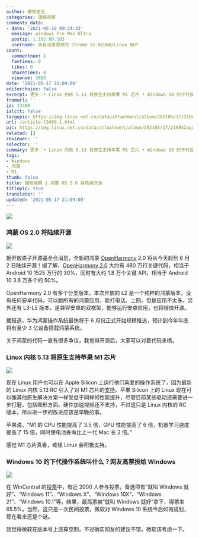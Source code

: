 ```yaml
---
author: 硬核老王
categories: 硬核观察
comments_data:
- date: '2021-05-18 09:24:33'
  message: windows Pro Max Ultra
  postip: 1.192.90.183
  username: 来自河南郑州的 Chrome 91.0|GNU/Linux 用户
count:
  commentnum: 1
  favtimes: 0
  likes: 0
  sharetimes: 0
  viewnum: 3855
date: '2021-05-17 21:09:00'
editorchoice: false
excerpt: 更多：• Linux 内核 5.13 将原生支持苹果 M1 芯片 • Windows 10 的下代操作系统叫什么？网友高票投给 Windows
fromurl: ''
id: 13400
islctt: false
largepic: https://img.linux.net.cn/data/attachment/album/202105/17/210842aqqknsec3hc0h8n0.jpg
url: /article-13400-1.html
pic: https://img.linux.net.cn/data/attachment/album/202105/17/210842aqqknsec3hc0h8n0.jpg.thumb.jpg
related: []
reviewer: ''
selector: ''
summary: 更多：• Linux 内核 5.13 将原生支持苹果 M1 芯片 • Windows 10 的下代操作系统叫什么？网友高票投给 Windows
tags:
- Windows
- 鸿蒙
- M1
thumb: false
title: 硬核观察 | 鸿蒙 OS 2.0 将陆续开源
titlepic: true
translator: ''
updated: '2021-05-17 21:09:00'
---
```


![](https://img.linux.net.cn/data/attachment/album/202105/17/210842aqqknsec3hc0h8n0.jpg)


### 鸿蒙 OS 2.0 将陆续开源


![](https://img.linux.net.cn/data/attachment/album/202105/17/210857zjxo066ho6e5nijp.jpg)


据开放原子开源基金会消息，全新的鸿蒙 [OpenHarmony](https://www.openatom.org/#/projectDetail/3a2f7aead45c4a5081574842f0cbc515) 2.0 将从今天起到 6 月 2 日陆续开源！据了解，[OpenHarmony 2.0](https://gitee.com/openharmony) 大约有 460 万行关键代码，相当于 Android 10 1525 万行的 30%，同时有大约 1.8 万个关键 API，相当于 Android 10 3.6 万多个的 50%。


OpenHarmony 2.0 有多个分支版本，本次开放的 L2 是一个纯粹的鸿蒙版本，没有任何安卓代码，可以跑所有的鸿蒙应用，能打电话、上网，但是应用不太多。另外还有 L3-L5 版本，是兼容安卓的双框架，能够运行安卓应用，也将很快开源。


据报道，华为鸿蒙操作系统最快将于 6 月份正式开始规模推送，预计到今年年底将有至少 3 亿设备搭载鸿蒙系统。


关于鸿蒙的代码一直有很多争议，我觉得开源后，大家可以对着代码来喷。


### Linux 内核 5.13 将原生支持苹果 M1 芯片


![](https://img.linux.net.cn/data/attachment/album/202105/17/210920oln10kanlwun202l.jpg)


现在 Linux 用户也可以在 Apple Silicon 上运行他们喜爱的操作系统了，因为最新的 Linux 内核 5.13 RC 引入了对 M1 芯片的[支持](http://lkml.iu.edu/hypermail/linux/kernel/2105.1/00457.html)。苹果 Silicon 上的 Linux 现在可以像其他原生解决方案一样受益于同样的性能提升，尽管目前某些驱动还需要进一步打磨，包括图形方面。硬件加速视频还不支持，不过这只是 Linux 内核的 RC 版本，所以进一步的改进应该是早晚的事。


苹果说，“M1 的 CPU 性能提高了 3.5 倍，GPU 性能提高了 6 倍，机器学习速度提高了 15 倍，同时使电池寿命比上一代 Mac 长 2 倍。”


感觉 M1 芯片真香，难怪 Linux 会积极支持。 


### Windows 10 的下代操作系统叫什么？网友高票投给 Windows


![](https://img.linux.net.cn/data/attachment/album/202105/17/210939rhm7gqy7ccyl4fxe.jpg)


在 WinCentral 的[投票](https://www.windowscentral.com/it-time-microsoft-move-windows-10)中，有近 2000 人参与投票，备选项有“就叫 Windows 就好”、“Windows 11”、“Windows X”、“Windows 10X”、“Windows 21”、“Windows 10.1”等。结果，最高票被“就叫 Windows 就好”拿下，得票率 65.5%。当然，这只是一次民间投票，微软对 Windows 10 系统今后如何规划，现在看来还是个谜。


我觉得微软在版本号上还算克制，不过确实网友的建议不错，微软该考虑一下。